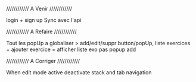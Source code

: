 //////////// A Venir ////////////

login + sign up
Sync avec l'api


//////////// A Refaire ////////////

Tout les popUp a globaliser >  add/edit/suppr button/popUp, 
liste exercices + ajouter exercice = afficher liste exo pas popup add


//////////// A Corriger ////////////

When edit mode active deactivate  stack and tab navigation